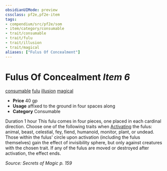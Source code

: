 ```yaml
---
obsidianUIMode: preview
cssclass: pf2e,pf2e-item
tags:
- compendium/src/pf2e/som
- item/category/consumable
- trait/consumable
- trait/fulu
- trait/illusion
- trait/magical
aliases: ["Fulus Of Concealment"]
---
```

# Fulus Of Concealment *Item 6*  
[consumable](rules/traits/consumable.md "Consumable Item Trait")  [fulu](rules/traits/fulu-som.md "Fulu Item Trait")  [illusion](rules/traits/illusion.md "Illusion School Trait")  [magical](rules/traits/magical.md "Magical Item Trait")  

- **Price** 40 gp
- **Usage** affixed to the ground in four spaces along
- **Category** Consumable

Duration 1 hour This fulu comes in four pieces, one placed in each cardinal direction. Choose one of the following traits when [Activating](rules/actions/activate-an-item.md) the fulus: animal, beast, celestial, fey, fiend, humanoid, monitor, plant, or undead. Those within the fulus' circle upon activation (including the fulus themselves) gain the effect of invisibility sphere, but only against creatures with the chosen trait. If any of the fulus are moved or destroyed after activation, the effect ends.

*Source: Secrets of Magic p. 159*